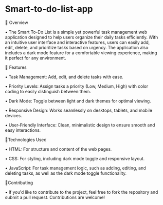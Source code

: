 # Smart-to-do-list-app
  Overview

 
• The Smart To-Do List is a simple yet powerful task management web application designed to help users organize their daily tasks efficiently. With an intuitive user interface and interactive features, users can easily add, edit, delete, and prioritize tasks based on urgency. The application also includes a dark mode feature for a comfortable viewing experience, making it perfect for any environment.

  Features

 
•	Task Management: Add, edit, and delete tasks with ease.

•	Priority Levels: Assign tasks a priority (Low, Medium, High) with color coding to easily distinguish between them.

•	Dark Mode: Toggle between light and dark themes for optimal viewing.

•	Responsive Design: Works seamlessly on desktops, tablets, and mobile devices.

•	User-Friendly Interface: Clean, minimalistic design to ensure smooth and easy interactions.

  Technologies Used

  
•	HTML: For structure and content of the web pages.

•	CSS: For styling, including dark mode toggle and responsive layout.

•	JavaScript: For task management logic, such as adding, editing, and deleting tasks, as well as the dark mode toggle functionality.

Contributing


•	If you'd like to contribute to the project, feel free to fork the repository and submit a pull request. Contributions are welcome!
